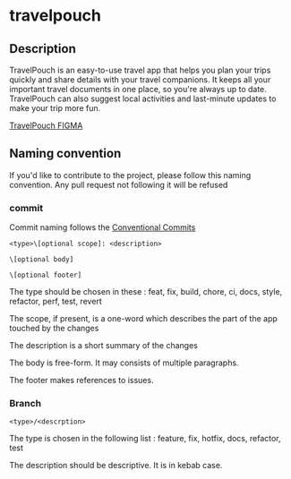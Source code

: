 # travelpouch

## Description
TravelPouch is an easy-to-use travel app that helps you plan your trips quickly and share details with your travel companions.
It keeps all your important travel documents in one place, so you're always up to date.
TravelPouch can also suggest local activities and last-minute updates to make your trip more fun.

[TravelPouch FIGMA](https://www.figma.com/design/YuiGYMdNgmQvGQmh4OyMwo/TravelPouch-Figma?m=auto&t=XygWrf8FeTKnrVCj-6)

## Naming convention
If you'd like to contribute to the project, please follow this naming convention. Any pull request not following it will be refused

### commit
Commit naming follows the [Conventional Commits](https://www.conventionalcommits.org/en/v1.0.0/)

```
<type>\[optional scope]: <description>

\[optional body]

\[optional footer]
```

The type should be chosen in these : feat, fix, build, chore, ci, docs, style, refactor, perf, test, revert

The scope, if present, is a one-word which describes the part of the app touched by the changes

The description is a short summary of the changes

The body is free-form. It may consists of multiple paragraphs.

The footer makes references to issues.

### Branch
```
<type>/<descrption>
```

The type is chosen in the following list : feature, fix, hotfix, docs, refactor, test

The description should be descriptive. It is in kebab case.
